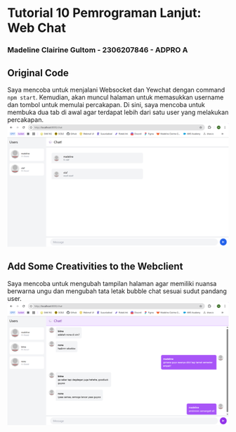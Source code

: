 # Tutorial 10 Pemrograman Lanjut: Web Chat
### Madeline Clairine Gultom - 2306207846 - ADPRO A

## Original Code
Saya mencoba untuk menjalani Websocket dan Yewchat dengan command `npm start`. Kemudian, akan muncul halaman untuk memasukkan username dan tombol untuk memulai percakapan. Di sini, saya mencoba untuk membuka dua tab di awal agar terdapat lebih dari satu user yang melakukan percakapan.
![alt text](img/image.png)


## Add Some Creativities to the Webclient
Saya mencoba untuk mengubah tampilan halaman agar memiliki nuansa berwarna ungu dan mengubah tata letak bubble chat sesuai sudut pandang user.
![alt text](img/image-2.png)